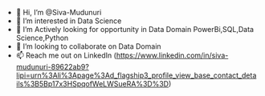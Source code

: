 - 👋 Hi, I’m @Siva-Mudunuri
- 👀 I’m interested in Data Science
- 🌱 I’m Actively looking for opportunity in Data Domain PowerBi,SQL,Data Science,Python
- 💞️ I’m looking to collaborate on Data Domain 
- 📫 Reach me out on  LinkedIn (https://www.linkedin.com/in/siva-mudunuri-89622ab9?lipi=urn%3Ali%3Apage%3Ad_flagship3_profile_view_base_contact_details%3B5Bp17x3HSpqofWeLWSueRA%3D%3D)

<!---
Siva-Mudunuri/Siva-Mudunuri is a ✨ special ✨ repository because its `README.md` (this file) appears on your GitHub profile.
You can click the Preview link to take a look at your changes.
--->
